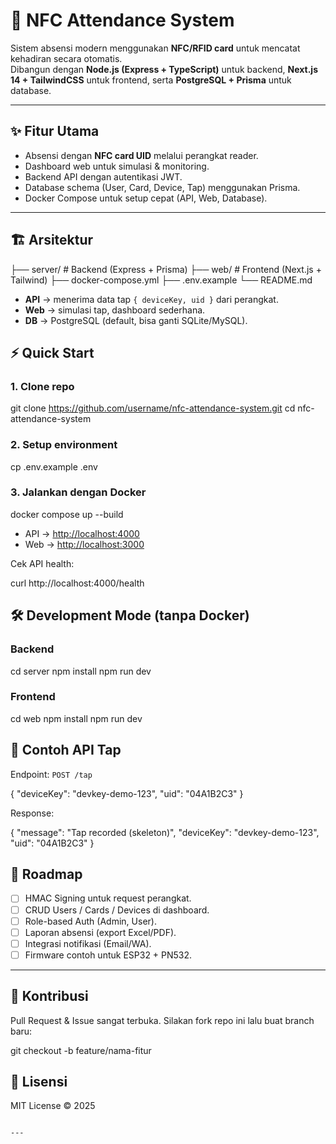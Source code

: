 
# 🚀 NFC Attendance System

Sistem absensi modern menggunakan **NFC/RFID card** untuk mencatat kehadiran secara otomatis.  
Dibangun dengan **Node.js (Express + TypeScript)** untuk backend, **Next.js 14 + TailwindCSS** untuk frontend, serta **PostgreSQL + Prisma** untuk database.  

---

## ✨ Fitur Utama
- Absensi dengan **NFC card UID** melalui perangkat reader.
- Dashboard web untuk simulasi & monitoring.
- Backend API dengan autentikasi JWT.
- Database schema (User, Card, Device, Tap) menggunakan Prisma.
- Docker Compose untuk setup cepat (API, Web, Database).

---

## 🏗 Arsitektur


├── server/   # Backend (Express + Prisma)
├── web/      # Frontend (Next.js + Tailwind)
├── docker-compose.yml
├── .env.example
└── README.md


- **API** → menerima data tap `{ deviceKey, uid }` dari perangkat.
- **Web** → simulasi tap, dashboard sederhana.
- **DB** → PostgreSQL (default, bisa ganti SQLite/MySQL).


## ⚡️ Quick Start

### 1. Clone repo

git clone https://github.com/username/nfc-attendance-system.git
cd nfc-attendance-system


### 2. Setup environment

cp .env.example .env


### 3. Jalankan dengan Docker


docker compose up --build

* API → [http://localhost:4000](http://localhost:4000)
* Web → [http://localhost:3000](http://localhost:3000)

Cek API health:


curl http://localhost:4000/health




## 🛠 Development Mode (tanpa Docker)

### Backend


cd server
npm install
npm run dev


### Frontend


cd web
npm install
npm run dev



## 🔑 Contoh API Tap

Endpoint: `POST /tap`


{
  "deviceKey": "devkey-demo-123",
  "uid": "04A1B2C3"
}


Response:


{
  "message": "Tap recorded (skeleton)",
  "deviceKey": "devkey-demo-123",
  "uid": "04A1B2C3"
}


## 📌 Roadmap

* [ ] HMAC Signing untuk request perangkat.
* [ ] CRUD Users / Cards / Devices di dashboard.
* [ ] Role-based Auth (Admin, User).
* [ ] Laporan absensi (export Excel/PDF).
* [ ] Integrasi notifikasi (Email/WA).
* [ ] Firmware contoh untuk ESP32 + PN532.

---

## 🤝 Kontribusi

Pull Request & Issue sangat terbuka.
Silakan fork repo ini lalu buat branch baru:

git checkout -b feature/nama-fitur




## 📜 Lisensi

MIT License © 2025

```

---

```
